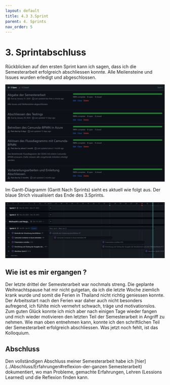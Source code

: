 ```yaml
---
layout: default
title: 4.3 3.Sprint
parent: 4. Sprints
nav_order: 5
---
```


# 3. Sprintabschluss

Rückblicken auf den ersten Sprint kann ich sagen, dass ich die Semesterarbeit erfolgreich abschliessen konnte. Alle Meilensteine und Issues wurden erledigt und abgeschlossen.

![Meilensteine](../../ressources/bilder/3_Sprint_Milestone.png)

Im Gantt-Diagramm (Gantt Nach Sprints) sieht es aktuell wie folgt aus. Der blaue Strich visualisiert das Ende des 3.Sprints.

![Gantt](../../ressources/bilder/3_Sprint_Gantt.png)

## Wie ist es mir ergangen ?

Der letzte drittel der Semesterarbeit war nochmals streng. Die geplante Weihnachtspause hat mir nicht gutgetan, da ich die letzte Woche ziemlich krank wurde und somit die Ferien in Thailand nicht richtig geniessen konnte. Der Arbeitsstart nach den Ferien war daher auch nicht besonders aufregend, ich fühlte mich vermehrt schwach, träge und motivationslos. Zum guten Glück konnte ich mich aber nach einigen Tage wieder fangen und mich wieder motivieren den letzten Teil der Semesterarbeit in Angriff zu nehmen. Wie man oben entnehmen kann, konnte ich den schriftlichen Teil der Semesterarbeit erfolgreich abschliessen. Was jetzt noch fehlt, ist das Kolloquium.

## Abschluss

Den vollständigen Abschluss meiner Semesterarbeit habe ich [hier](../Abschluss/Erfahrungen#reflexion-der-ganzen Semesterarbeit) dokumentiert, wo man Probleme, gemachte Erfahrungen, Lehren (Lessions Learned) und die Reflexion finden kann.